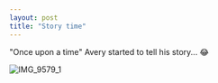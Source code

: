 ```yaml
---
layout: post
title: "Story time"
---
```


"Once upon a time" Avery started to tell his story... 😂

![IMG_9579_1](https://github.com/kathybeyer/kathybeyer.github.io/assets/121460653/07a28499-ce32-4e15-a2d9-17f2d9fb0992)
